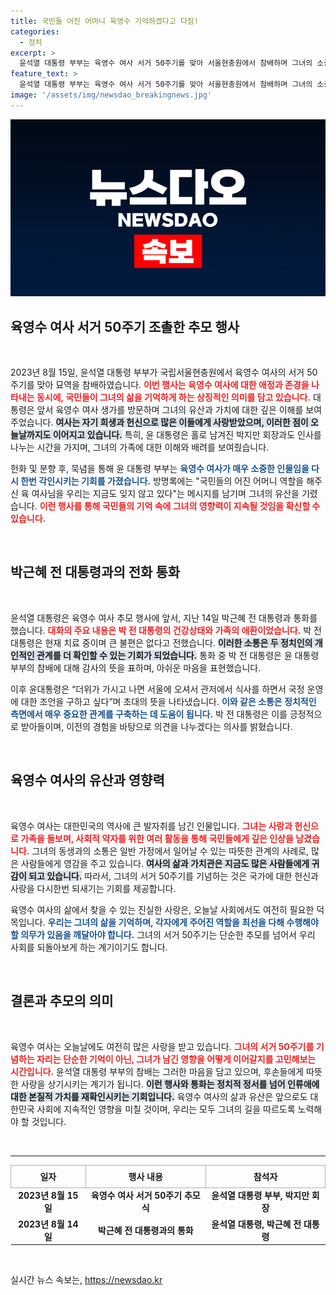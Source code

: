 ```yaml
---
title: 국민들 어진 어머니 육영수 기억하겠다고 다짐!
categories:
  - 정치
excerpt: >
  윤석열 대통령 부부는 육영수 여사 서거 50주기를 맞아 서울현충원에서 참배하며 그녀의 소중한 기억을 되새겼다. 박근혜 전 대통령과의 전화 통화가 우애를 더욱 깊게 만든 가운데, 윤 대통령은 관저 초대를 통해 국정 운영에 대한 조언을 구하겠다고 밝혔다.
feature_text: >
  윤석열 대통령 부부는 육영수 여사 서거 50주기를 맞아 서울현충원에서 참배하며 그녀의 소중한 기억을 되새겼다. 박근혜 전 대통령과의 전화 통화가 우애를 더욱 깊게 만든 가운데, 윤 대통령은 관저 초대를 통해 국정 운영에 대한 조언을 구하겠다고 밝혔다.
image: '/assets/img/newsdao_breakingnews.jpg'
---
```


<p><img src="/assets/img/newsdao_breakingnews.jpg" alt="koreaapp 속보" /></p>

<h2 data-ke-size="size26">육영수 여사 서거 50주기 조촐한 추모 행사</h2>

<p data-ke-size="size16">&nbsp;</p>

<p data-ke-size="size16">2023년 8월 15일, 윤석열 대통령 부부가 국립서울현충원에서 육영수 여사의 서거 50주기를 맞아 묘역을 참배하였습니다. <b><span style="color: #ee2323;">이번 행사는 육영수 여사에 대한 애정과 존경을 나타내는 동시에, 국민들이 그녀의 삶을 기억하게 하는 상징적인 의미를 담고 있습니다.</span></b> 대통령은 앞서 육영수 여사 생가를 방문하며 그녀의 유산과 가치에 대한 깊은 이해를 보여주었습니다. <b><span style="background-color: #21538527;">여사는 자기 희생과 헌신으로 많은 이들에게 사랑받았으며, 이러한 점이 오늘날까지도 이어지고 있습니다.</span></b> 특히, 윤 대통령은 홀로 남겨진 박지만 회장과도 인사를 나누는 시간을 가지며, 그녀의 가족에 대한 이해와 배려를 보여줬습니다.</p>

<p data-ke-size="size16">헌화 및 분향 후, 묵념을 통해 윤 대통령 부부는 <b><span style="color: #1a5490;">육영수 여사가 매우 소중한 인물임을 다시 한번 각인시키는 기회를 가졌습니다.</span></b> 방명록에는 "국민들의 어진 어머니 역할을 해주신 육 여사님을 우리는 지금도 잊지 않고 있다"는 메시지를 남기며 그녀의 유산을 기렸습니다. <b><span style="color: #ee2323;">이런 행사를 통해 국민들의 기억 속에 그녀의 영향력이 지속될 것임을 확신할 수 있습니다.</span></b></p>

<p data-ke-size="size16">&nbsp;</p>

<h2 data-ke-size="size26">박근혜 전 대통령과의 전화 통화</h2>

<p data-ke-size="size16">&nbsp;</p>

<p data-ke-size="size16">윤석열 대통령은 육영수 여사 추모 행사에 앞서, 지난 14일 박근혜 전 대통령과 통화를 했습니다. <b><span style="color: #ee2323;">대화의 주요 내용은 박 전 대통령의 건강상태와 가족의 애환이었습니다.</span></b> 박 전 대통령은 현재 치료 중이며 큰 불편은 없다고 전했습니다. <b><span style="background-color: #21538527;">이러한 소통은 두 정치인의 개인적인 관계를 더 확인할 수 있는 기회가 되었습니다.</span></b> 통화 중 박 전 대통령은 윤 대통령 부부의 참배에 대해 감사의 뜻을 표하며, 아쉬운 마음을 표현했습니다.</p>

<p data-ke-size="size16">이후 윤대통령은 “더위가 가시고 나면 서울에 오셔서 관저에서 식사를 하면서 국정 운영에 대한 조언을 구하고 싶다”며 초대의 뜻을 나타냈습니다. <b><span style="color: #1a5490;">이와 같은 소통은 정치적인 측면에서 매우 중요한 관계를 구축하는 데 도움이 됩니다.</span></b> 박 전 대통령은 이를 긍정적으로 받아들이며, 이전의 경험을 바탕으로 의견을 나누겠다는 의사를 밝혔습니다.</p>

<p data-ke-size="size16">&nbsp;</p>

<h2 data-ke-size="size26">육영수 여사의 유산과 영향력</h2>

<p data-ke-size="size16">&nbsp;</p>

<p data-ke-size="size16">육영수 여사는 대한민국의 역사에 큰 발자취를 남긴 인물입니다. <b><span style="color: #ee2323;">그녀는 사랑과 헌신으로 가족을 돌보며, 사회적 약자를 위한 여러 활동을 통해 국민들에게 깊은 인상을 남겼습니다.</span></b> 그녀의 동생과의 소통은 일반 가정에서 일어날 수 있는 따뜻한 관계의 사례로, 많은 사람들에게 영감을 주고 있습니다. <b><span style="background-color: #21538527;">여사의 삶과 가치관은 지금도 많은 사람들에게 귀감이 되고 있습니다.</span></b> 따라서, 그녀의 서거 50주기를 기념하는 것은 국가에 대한 헌신과 사랑을 다시한번 되새기는 기회를 제공합니다.</p>

<p data-ke-size="size16">육영수 여사의 삶에서 찾을 수 있는 진실한 사랑은, 오늘날 사회에서도 여전히 필요한 덕목입니다. <b><span style="color: #1a5490;">우리는 그녀의 삶을 기억하며, 각자에게 주어진 역할을 최선을 다해 수행해야 할 의무가 있음을 깨달아야 합니다.</span></b> 그녀의 서거 50주기는 단순한 추모를 넘어서 우리 사회를 되돌아보게 하는 계기이기도 합니다.</p>

<p data-ke-size="size16">&nbsp;</p>

<h2 data-ke-size="size26">결론과 추모의 의미</h2>

<p data-ke-size="size16">&nbsp;</p>

<p data-ke-size="size16">육영수 여사는 오늘날에도 여전히 많은 사랑을 받고 있습니다. <b><span style="color: #ee2323;">그녀의 서거 50주기를 기념하는 자리는 단순한 기억이 아닌, 그녀가 남긴 영향을 어떻게 이어갈지를 고민해보는 시간입니다.</span></b> 윤석열 대통령 부부의 참배는 그러한 마음을 담고 있으며, 후손들에게 따뜻한 사랑을 상기시키는 계기가 됩니다. <b><span style="background-color: #21538527;">이런 행사와 통화는 정치적 정서를 넘어 인류애에 대한 본질적 가치를 재확인시키는 기회입니다.</span></b> 육영수 여사의 삶과 유산은 앞으로도 대한민국 사회에 지속적인 영향을 미칠 것이며, 우리는 모두 그녀의 길을 따르도록 노력해야 할 것입니다.</p>

<p data-ke-size="size16">&nbsp;</p>

<hr />

<table style="width: 100%; border-spacing: 0; border-collapse: collapse;">
    <thead>
        <tr>
            <th style="text-align: center; height: 28px; border: 1px solid #b0b0b0;">일자</th>
            <th style="text-align: center; height: 28px; border: 1px solid #b0b0b0;">행사 내용</th>
            <th style="text-align: center; height: 28px; border: 1px solid #b0b0b0;">참석자</th>
        </tr>
    </thead>
    <tbody>
        <tr>
            <td style="text-align: center; height: 17px;"><b>2023년 8월 15일</b></td>
            <td style="text-align: center; height: 17px;"><b>육영수 여사 서거 50주기 추모식</b></td>
            <td style="text-align: center; height: 17px;"><b>윤석열 대통령 부부, 박지만 회장</b></td>
        </tr>
        <tr>
            <td style="text-align: center; height: 17px;"><b>2023년 8월 14일</b></td>
            <td style="text-align: center; height: 17px;"><b>박근혜 전 대통령과의 통화</b></td>
            <td style="text-align: center; height: 17px;"><b>윤석열 대통령, 박근혜 전 대통령</b></td>
        </tr>
    </tbody>
</table>

<p data-ke-size="size16">&nbsp;</p>
실시간 뉴스 속보는, <a href="https://newsdao.kr" rel="dofollow">https://newsdao.kr</a>


